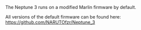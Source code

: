 The Neptune 3 runs on a modified Marlin firmware by default.

All versions of the default firmware can be found here: https://github.com/NARUTOfzr/Neptune_3